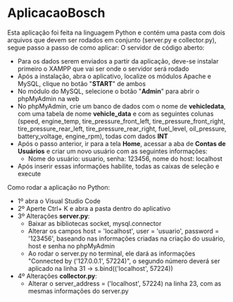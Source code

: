 # AplicacaoBosch
Esta aplicação foi feita na linguagem Python e contém uma pasta com dois arquivos que devem ser rodados em conjunto (server.py e collector.py), segue passo a passo de como aplicar:
O servidor de código aberto:
  - Para os dados serem enviados a partir da aplicação, deve-se instalar primeiro o XAMPP que vai ser onde o servidor será rodado
  - Após a instalação, abra o aplicativo, localize os módulos Apache e MySQL, clique no botão "**START**" de ambos
  - No módulo do MySQL, selecione o botão "**Admin**" para abrir o phpMyAdmin na web
  - No phpMyAdmin, crie um banco de dados com o nome de **vehicledata**, com uma tabela de nome **vehicle_data** e com as seguintes colunas (speed, engine_temp, tire_pressure_front_left, tire_pressure_front_right, tire_pressure_rear_left, tire_pressure_rear_right, fuel_level, oil_pressure, battery_voltage, engine_rpm), todas com dados **INT**
  - Após o passo anterior, ir para a tela **Home**, acessar a aba de **Contas de Usuários** e criar um novo usuário com as seguintes informações:
      - Nome do usuário: usuario, senha: 123456, nome do host: localhost
  - Após inserir essas informações habilite, todas as caixas de seleção e execute

Como rodar a aplicação no Python:
- 1º abra o Visual Studio Code
- 2º Aperte Ctrl+ K e abra a pasta dentro do aplicativo
- 3º Alterações **server.py**:
  - Baixar as bibliotecas socket, mysql.connector
  - Alterar os campos host = 'localhost', user = 'usuario', password = '123456', baseando nas informações criadas na criação do usuário, host e senha no phpMyAdmin
  - Ao rodar o server.py no terminal, ele dará as informações "Connected by ('127.0.0.1', 57224)", o segundo número deverá ser aplicado na linha 31
    -> s.bind(('localhost', 57224))
- 4º Alterações **collector.py**:
  - Alterar o server_address = ('localhost', 57224) na linha 23, com as mesmas informações do server.py
